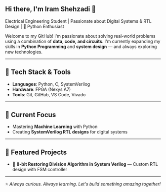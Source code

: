 ## Hi there, I'm Iram Shehzadi 👋

Electrical Engineering Student | Passionate about Digital Systems & RTL Design | 🐍 Python Enthusiast  

Welcome to my GitHub! I'm passionate about solving real-world problems using a combination of **data, code, and circuits**. I'm currently expanding my skills in **Python Programming** and **system design** — and always exploring new technologies.

---

## 🔧 Tech Stack & Tools
- **Languages**: Python, C, SystemVerilog 
- **Hardware**: FPGA (Nexys A7)
- **Tools**: Git, GitHub, VS Code, Vivado   

---

## 🧠 Current Focus
- Mastering **Machine Learning** with Python    
- Creating **SystemVerilog RTL designs** for digital systems

---

## 📌 Featured Projects
- 🔄 **8-bit Restoring Division Algorithm in System Verilog** — Custom RTL design with FSM controller  

---

⭐️ *Always curious. Always learning. Let's build something amazing together!*

